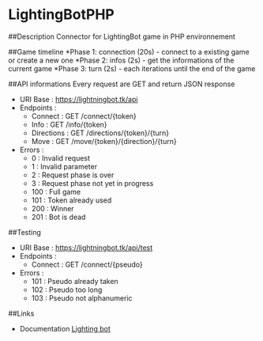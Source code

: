 # LightingBotPHP

##Description
Connector for LightingBot game in PHP environnement

##Game timeline
*Phase 1: connection (20s) - connect to a existing game or create a new one
*Phase 2: infos (2s) - get the informations of the current game
*Phase 3: turn (2s) - each iterations until the end of the game

##API informations
Every request are GET and return JSON response

- URI Base : https://lightningbot.tk/api
- Endpoints :
    - Connect :  GET /connect/{token}
    - Info : GET /info/{token}
    - Directions : GET /directions/{token}/{turn}
    - Move : GET /move/{token}/{direction}/{turn}
- Errors :
    - 0 : Invalid request
    - 1 : Invalid parameter
    - 2 : Request phase is over
    - 3 : Request phase not yet in progress
    - 100 : Full game
    - 101 : Token already used
    - 200 : Winner
    - 201 : Bot is dead
 
##Testing
- URI Base : https://lightningbot.tk/api/test
- Endpoints :
    - Connect : GET /connect/{pseudo}
- Errors :
    - 101 : Pseudo already taken
    - 102 : Pseudo too long
    - 103 : Pseudo not alphanumeric

##Links
* Documentation [Lighting bot](https://webcache.googleusercontent.com/search?q=cache:e8hSEBRZeQAJ:https://lightningbot.tk/doc+&cd=1&hl=fr&ct=clnk&gl=fr)

